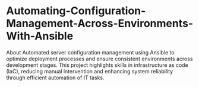 # Automating-Configuration-Management-Across-Environments-With-Ansible
About Automated server configuration management using Ansible to optimize deployment processes and ensure consistent environments across development stages. This project highlights skills in infrastructure as code (IaC), reducing manual intervention and enhancing system reliability through efficient automation of IT tasks.
